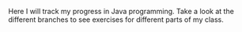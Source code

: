 Here I will track my progress in Java programming. Take a look at the different branches to see exercises for different parts of my class.
